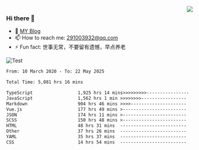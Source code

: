 <img align='right' src='https://github-readme-stats.vercel.app/api?username=niaogege&show_icons=true&theme=radical'/>

### Hi there 👋

- 🌱 [MY Blog](https://bythewayer.com/)
- 📫 How to reach me: 291003932@qq.com
- ⚡ Fun fact:  世事无常，不要留有遗憾，早点养老

![Test](https://github-readme-stats.vercel.app/api/top-langs/?username=niaogege&layout=compact)

<!--START_SECTION:waka-->

```txt
From: 10 March 2020 - To: 22 May 2025

Total Time: 5,081 hrs 16 mins

TypeScript                 1,925 hrs 14 mins>>>>>>>>>----------------   37.89 %
JavaScript                 1,562 hrs 1 min >>>>>>>>-----------------   30.74 %
Markdown                   904 hrs 46 mins >>>>---------------------   17.81 %
Vue.js                     177 hrs 49 mins >------------------------   03.50 %
JSON                       174 hrs 11 mins >------------------------   03.43 %
SCSS                       150 hrs 48 mins >------------------------   02.97 %
HTML                       48 hrs 31 mins  -------------------------   00.96 %
Other                      37 hrs 26 mins  -------------------------   00.74 %
YAML                       35 hrs 37 mins  -------------------------   00.70 %
CSS                        14 hrs 54 mins  -------------------------   00.29 %
```

<!--END_SECTION:waka-->
